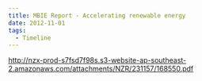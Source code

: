 ```yaml
---
title: MBIE Report - Accelerating renewable energy
date: 2012-11-01
tags:
  - Timeline
---
```


http://nzx-prod-s7fsd7f98s.s3-website-ap-southeast-2.amazonaws.com/attachments/NZR/231157/168550.pdf
